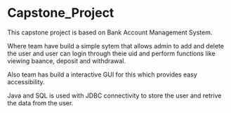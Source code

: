# Capstone_Project

This capstone project is based on Bank Account Management System.

Where team have build a simple sytem that allows admin to add and delete the user and user can login through theie uid and perform functions like viewing baance, deposit and withdrawal.

Also team has build a interactive GUI for this which provides easy accessibility.

Java and SQL is used with JDBC connectivity to store the user and retrive the data from the user.
